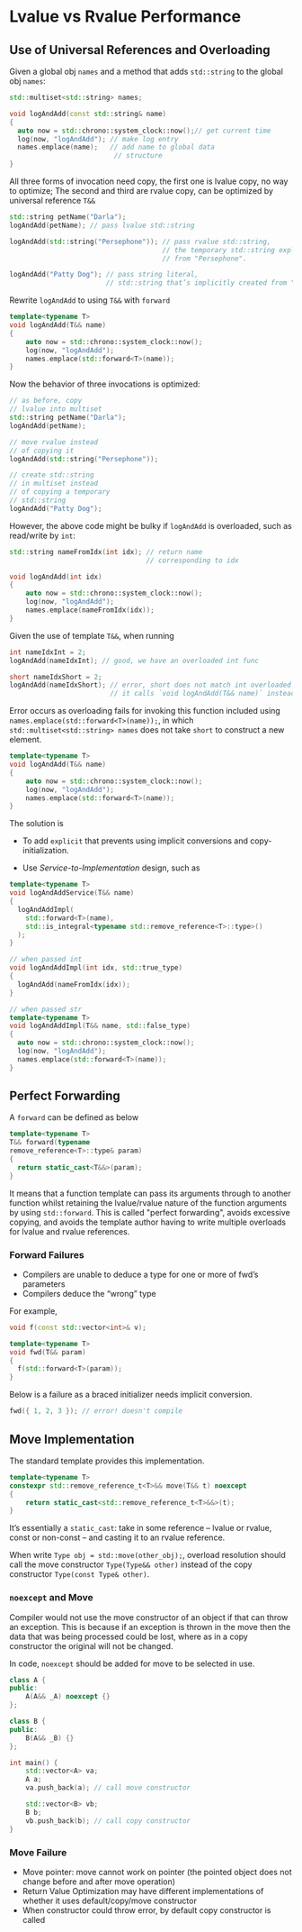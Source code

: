 # Lvalue vs Rvalue Performance

## Use of Universal References and Overloading

Given a global obj `names` and a method that adds `std::string` to the global obj `names`:
```cpp
std::multiset<std::string> names;

void logAndAdd(const std::string& name)
{
  auto now = std::chrono::system_clock::now();// get current time
  log(now, "logAndAdd"); // make log entry
  names.emplace(name);   // add name to global data
                          // structure
}
```

All three forms of invocation need copy, the first one is lvalue copy, no way to optimize; The second and third are rvalue copy, can be optimized by universal reference `T&&`
```cpp
std::string petName("Darla");
logAndAdd(petName); // pass lvalue std::string

logAndAdd(std::string("Persephone")); // pass rvalue std::string,
                                      // the temporary std::string explicitly created 
                                      // from "Persephone".

logAndAdd("Patty Dog"); // pass string literal, 
                        // std::string that’s implicitly created from "Patty Dog"
```

Rewrite `logAndAdd` to using `T&&` with `forward`
```cpp
template<typename T>
void logAndAdd(T&& name)
{
    auto now = std::chrono::system_clock::now();
    log(now, "logAndAdd");
    names.emplace(std::forward<T>(name));
}
```

Now the behavior of three invocations is optimized:
```cpp
// as before, copy
// lvalue into multiset
std::string petName("Darla");
logAndAdd(petName);

// move rvalue instead
// of copying it
logAndAdd(std::string("Persephone"));

// create std::string
// in multiset instead
// of copying a temporary
// std::string
logAndAdd("Patty Dog"); 
```

However, the above code might be bulky if `logAndAdd` is overloaded, such as read/write by `int`:
```cpp
std::string nameFromIdx(int idx); // return name
                                  // corresponding to idx

void logAndAdd(int idx)
{
    auto now = std::chrono::system_clock::now();
    log(now, "logAndAdd");
    names.emplace(nameFromIdx(idx));
}
```

Given the use of template `T&&`, when running 
```cpp
int nameIdxInt = 2;
logAndAdd(nameIdxInt); // good, we have an overloaded int func

short nameIdxShort = 2;
logAndAdd(nameIdxShort); // error, short does not match int overloaded func, 
                         // it calls `void logAndAdd(T&& name)` instead
```
Error occurs as overloading fails for invoking this function included using `names.emplace(std::forward<T>(name));`, in which `std::multiset<std::string> names` does not take `short` to construct a new element.
```cpp
template<typename T>
void logAndAdd(T&& name)
{
    auto now = std::chrono::system_clock::now();
    log(now, "logAndAdd");
    names.emplace(std::forward<T>(name));
}
```

The solution is 

* To add `explicit` that prevents using implicit conversions and copy-initialization.

* Use *Service-to-Implementation* design, such as
```cpp
template<typename T>
void logAndAddService(T&& name)
{
  logAndAddImpl(
    std::forward<T>(name),
    std::is_integral<typename std::remove_reference<T>::type>()
  );
}

// when passed int
void logAndAddImpl(int idx, std::true_type)
{
  logAndAdd(nameFromIdx(idx));
}

// when passed str
template<typename T>
void logAndAddImpl(T&& name, std::false_type)
{
  auto now = std::chrono::system_clock::now();
  log(now, "logAndAdd");
  names.emplace(std::forward<T>(name));
}
```

## Perfect Forwarding

A `forward` can be defined as below
```cpp
template<typename T>
T&& forward(typename
remove_reference<T>::type& param)
{
  return static_cast<T&&>(param);
}
```

It means that a function template can pass its arguments through to another function whilst retaining the lvalue/rvalue nature of the function arguments by using `std::forward`. This is called "perfect forwarding", avoids excessive copying, and avoids the template author having to write multiple overloads for lvalue and rvalue references.

### Forward Failures

* Compilers are unable to deduce a type for one or more of fwd’s parameters
* Compilers deduce the “wrong” type

For example,
```cpp
void f(const std::vector<int>& v);

template<typename T>
void fwd(T&& param)
{
  f(std::forward<T>(param));
}
```

Below is a failure as a braced initializer needs implicit conversion.
```cpp
fwd({ 1, 2, 3 }); // error! doesn't compile
```

## Move Implementation

The standard template provides this implementation.

```cpp
template<typename T>
constexpr std::remove_reference_t<T>&& move(T&& t) noexcept
{
    return static_cast<std::remove_reference_t<T>&&>(t);
}
```

It’s essentially a `static_cast`: take in some reference – lvalue or rvalue, const or non-const – and casting it to an rvalue reference.

When write `Type obj = std::move(other_obj);`, overload resolution should call the move constructor `Type(Type&& other)` instead of the copy constructor `Type(const Type& other)`.

### `noexcept` and Move

Compiler would not use the move constructor of an object if that can throw an exception. 
This is because if an exception is thrown in the move then the data that was being processed could be lost, where as in a copy constructor the original will not be changed.

In code, `noexcept` should be added for move to be selected in use.
```cpp
class A {
public:
    A(A&& _A) noexcept {}
};

class B {
public:
    B(A&& _B) {}
};

int main() {
    std::vector<A> va;
    A a;
    va.push_back(a); // call move constructor

    std::vector<B> vb;
    B b;
    vb.push_back(b); // call copy constructor
}

```

### Move Failure

* Move pointer: move cannot work on pointer (the pointed object does not change before and after move operation)
* Return Value Optimization may have different implementations of whether it uses default/copy/move constructor
* When constructor could throw error, by default copy constructor is called
